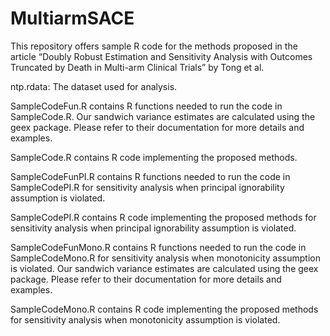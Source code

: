 # MultiarmSACE
This repository offers sample R code for the methods proposed in the article “Doubly Robust Estimation and Sensitivity Analysis with Outcomes Truncated by Death in Multi-arm Clinical Trials” by Tong et al.

ntp.rdata: The dataset used for analysis. 

SampleCodeFun.R contains R functions needed to run the code in SampleCode.R. Our sandwich variance estimates are calculated using the geex package. Please refer to their documentation for more details and examples.

SampleCode.R contains R code implementing the proposed methods.

SampleCodeFunPI.R contains R functions needed to run the code in SampleCodePI.R for sensitivity analysis when principal ignorability assumption is violated. 

SampleCodePI.R contains R code implementing the proposed methods for sensitivity analysis when principal ignorability assumption is violated.

SampleCodeFunMono.R contains R functions needed to run the code in SampleCodeMono.R for sensitivity analysis when monotonicity assumption is violated. Our sandwich variance estimates are calculated using the geex package. Please refer to their documentation for more details and examples.

SampleCodeMono.R contains R code implementing the proposed methods for sensitivity analysis when monotonicity assumption is violated.
